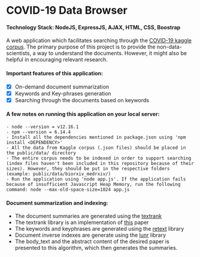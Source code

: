 # COVID-19 Data Browser
#### Technology Stack: NodeJS, ExpressJS, AJAX, HTML, CSS, Boostrap

A web application which facilitates searching through the [COVID-19 kaggle corpus](https://www.kaggle.com/allen-institute-for-ai/CORD-19-research-challenge). The primary purpose of this project is to provide the non-data-scientists, a way to understand the documents. However, it might also be helpful in encouraging relevant research.    
    
#### Important features of this application:

   - [x] On-demand document summarization
   - [x] Keywords and Key-phrases generation
   - [x] Searching through the documents based on keywords

#### A few notes on running this application on your local server:
    
    - node --version = v12.16.1
    - npm --version = 6.14.4
    - Install all the dependencies mentioned in package.json using 'npm install <DEPENDENCY>'
    - All the data from Kaggle corpus (.json files) should be placed in the public/data/ directory
    - The entire corpus needs to be indexed in order to support searching (index files haven't been included in this repository because of their sizes). However, they should be put in the respective folders (example: public/data/biorxiv_medrxiv/)
    - Run the application using 'node app.js'. If the application fails because of insufficient Javascript Heap Memory, run the following command: node --max-old-space-size=1024 app.js
    
#### Document summarization and indexing:
    
   - The document summaries are generated using the [textrank](https://www.npmjs.com/package/textrank) 
   - The textrank library is an implementation of [this](https://web.eecs.umich.edu/~mihalcea/papers/mihalcea.emnlp04.pdf) paper
   - The keywords and keyphrases are generated using the [retext](https://github.com/retextjs/retext-keywords) library
   - Document inverse indexes are generate using the [lunr](https://lunrjs.com/) library
   - The body_text and the abstract content of the desired paper is presented to this algorithm, which then generates the summaries.
